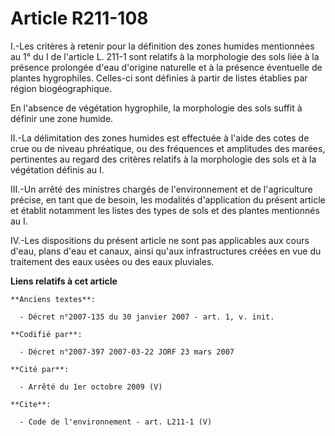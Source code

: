 # Article R211-108

I.-Les critères à retenir pour la définition des zones humides mentionnées au 1° du I de l'article L. 211-1 sont relatifs à
la morphologie des sols liée à la présence prolongée d'eau d'origine naturelle et à la présence éventuelle de plantes
hygrophiles. Celles-ci sont définies à partir de listes établies par région biogéographique. 

En l'absence de végétation hygrophile, la morphologie des sols suffit à définir une zone humide. 

II.-La délimitation des zones humides est effectuée à l'aide des cotes de crue ou de niveau phréatique, ou des fréquences et
amplitudes des marées, pertinentes au regard des critères relatifs à la morphologie des sols et à la végétation définis au
I. 

III.-Un arrêté des ministres chargés de l'environnement et de l'agriculture précise, en tant que de besoin, les modalités
d'application du présent article et établit notamment les listes des types de sols et des plantes mentionnés au I. 

IV.-Les dispositions du présent article ne sont pas applicables aux cours d'eau, plans d'eau et canaux, ainsi qu'aux
infrastructures créées en vue du traitement des eaux usées ou des eaux pluviales.

**Liens relatifs à cet article**

	**Anciens textes**:

	  - Décret n°2007-135 du 30 janvier 2007 - art. 1, v. init.

	**Codifié par**:

	  - Décret n°2007-397 2007-03-22 JORF 23 mars 2007

	**Cité par**:

	  - Arrêté du 1er octobre 2009 (V)

	**Cite**:

	  - Code de l'environnement - art. L211-1 (V)
